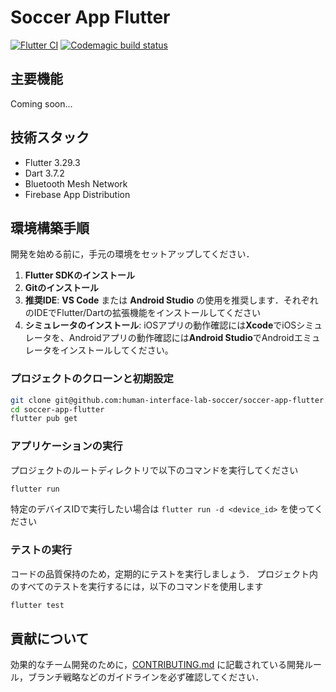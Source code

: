 # Soccer App Flutter

[![Flutter CI](https://github.com/human-interface-lab-soccer/soccer-app-flutter/actions/workflows/code_quality.yml/badge.svg)](https://github.com/human-interface-lab-soccer/soccer-app-flutter/actions/workflows/code_quality.yml)
[![Codemagic build status](https://api.codemagic.io/apps/6849443f0e1f7afe9a5b94c9/6849443f0e1f7afe9a5b94c8/status_badge.svg)](https://codemagic.io/app/6849443f0e1f7afe9a5b94c9/6849443f0e1f7afe9a5b94c8/latest_build)

## 主要機能
Coming soon...

## 技術スタック
- Flutter 3.29.3
- Dart 3.7.2
- Bluetooth Mesh Network
- Firebase App Distribution

## 環境構築手順
開発を始める前に，手元の環境をセットアップしてください．

1. **Flutter SDKのインストール**
2. **Gitのインストール**
3. **推奨IDE**: **VS Code** または **Android Studio** の使用を推奨します．それぞれのIDEでFlutter/Dartの拡張機能をインストールしてください
4. **シミュレータのインストール**: iOSアプリの動作確認には**Xcode**でiOSシミュレータを、Androidアプリの動作確認には**Android Studio**でAndroidエミュレータをインストールしてください。

### プロジェクトのクローンと初期設定
```bash
git clone git@github.com:human-interface-lab-soccer/soccer-app-flutter.git
cd soccer-app-flutter
flutter pub get
```

### アプリケーションの実行
プロジェクトのルートディレクトリで以下のコマンドを実行してください
```bash
flutter run
```
特定のデバイスIDで実行したい場合は `flutter run -d <device_id>` を使ってください

### テストの実行
コードの品質保持のため，定期的にテストを実行しましょう．
プロジェクト内のすべてのテストを実行するには，以下のコマンドを使用します
```bash
flutter test
```

## 貢献について
効果的なチーム開発のために，[CONTRIBUTING.md](https://github.com/human-interface-lab-soccer/soccer-app-flutter/blob/main/CONTRIBUTING.md) に記載されている開発ルール，ブランチ戦略などのガイドラインを必ず確認してください．
